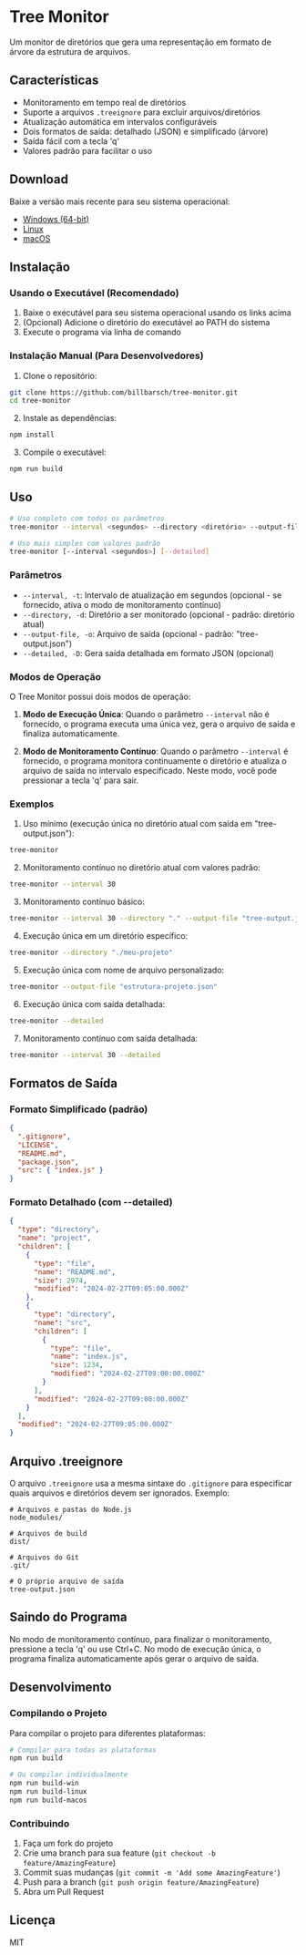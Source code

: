 # Tree Monitor

Um monitor de diretórios que gera uma representação em formato de árvore da estrutura de arquivos.

## Características

- Monitoramento em tempo real de diretórios
- Suporte a arquivos `.treeignore` para excluir arquivos/diretórios
- Atualização automática em intervalos configuráveis
- Dois formatos de saída: detalhado (JSON) e simplificado (árvore)
- Saída fácil com a tecla 'q'
- Valores padrão para facilitar o uso

## Download

Baixe a versão mais recente para seu sistema operacional:

- [Windows (64-bit)](https://github.com/billbarsch/tree-monitor/releases/latest/download/tree-monitor-win.exe)
- [Linux](https://github.com/billbarsch/tree-monitor/releases/latest/download/tree-monitor-linux)
- [macOS](https://github.com/billbarsch/tree-monitor/releases/latest/download/tree-monitor-macos)

## Instalação

### Usando o Executável (Recomendado)

1. Baixe o executável para seu sistema operacional usando os links acima
2. (Opcional) Adicione o diretório do executável ao PATH do sistema
3. Execute o programa via linha de comando

### Instalação Manual (Para Desenvolvedores)

1. Clone o repositório:
```bash
git clone https://github.com/billbarsch/tree-monitor.git
cd tree-monitor
```

2. Instale as dependências:
```bash
npm install
```

3. Compile o executável:
```bash
npm run build
```

## Uso

```bash
# Uso completo com todos os parâmetros
tree-monitor --interval <segundos> --directory <diretório> --output-file <arquivo-saída> [--detailed]

# Uso mais simples com valores padrão
tree-monitor [--interval <segundos>] [--detailed]
```

### Parâmetros

- `--interval, -t`: Intervalo de atualização em segundos (opcional - se fornecido, ativa o modo de monitoramento contínuo)
- `--directory, -d`: Diretório a ser monitorado (opcional - padrão: diretório atual)
- `--output-file, -o`: Arquivo de saída (opcional - padrão: "tree-output.json")
- `--detailed, -D`: Gera saída detalhada em formato JSON (opcional)

### Modos de Operação

O Tree Monitor possui dois modos de operação:

1. **Modo de Execução Única**: Quando o parâmetro `--interval` não é fornecido, o programa executa uma única vez, gera o arquivo de saída e finaliza automaticamente.

2. **Modo de Monitoramento Contínuo**: Quando o parâmetro `--interval` é fornecido, o programa monitora continuamente o diretório e atualiza o arquivo de saída no intervalo especificado. Neste modo, você pode pressionar a tecla 'q' para sair.

### Exemplos

1. Uso mínimo (execução única no diretório atual com saída em "tree-output.json"):
```bash
tree-monitor
```

2. Monitoramento contínuo no diretório atual com valores padrão:
```bash
tree-monitor --interval 30
```

3. Monitoramento contínuo básico:
```bash
tree-monitor --interval 30 --directory "." --output-file "tree-output.json"
```

4. Execução única em um diretório específico:
```bash
tree-monitor --directory "./meu-projeto"
```

5. Execução única com nome de arquivo personalizado:
```bash
tree-monitor --output-file "estrutura-projeto.json"
```

6. Execução única com saída detalhada:
```bash
tree-monitor --detailed
```

7. Monitoramento contínuo com saída detalhada:
```bash
tree-monitor --interval 30 --detailed
```

## Formatos de Saída

### Formato Simplificado (padrão)
```json
{
  ".gitignore",
  "LICENSE",
  "README.md",
  "package.json",
  "src": { "index.js" }
}
```

### Formato Detalhado (com --detailed)
```json
{
  "type": "directory",
  "name": "project",
  "children": [
    {
      "type": "file",
      "name": "README.md",
      "size": 2974,
      "modified": "2024-02-27T09:05:00.000Z"
    },
    {
      "type": "directory",
      "name": "src",
      "children": [
        {
          "type": "file",
          "name": "index.js",
          "size": 1234,
          "modified": "2024-02-27T09:00:00.000Z"
        }
      ],
      "modified": "2024-02-27T09:00:00.000Z"
    }
  ],
  "modified": "2024-02-27T09:05:00.000Z"
}
```

## Arquivo .treeignore

O arquivo `.treeignore` usa a mesma sintaxe do `.gitignore` para especificar quais arquivos e diretórios devem ser ignorados. Exemplo:

```
# Arquivos e pastas do Node.js
node_modules/

# Arquivos de build
dist/

# Arquivos do Git
.git/

# O próprio arquivo de saída
tree-output.json
```

## Saindo do Programa

No modo de monitoramento contínuo, para finalizar o monitoramento, pressione a tecla 'q' ou use Ctrl+C.
No modo de execução única, o programa finaliza automaticamente após gerar o arquivo de saída.

## Desenvolvimento

### Compilando o Projeto

Para compilar o projeto para diferentes plataformas:

```bash
# Compilar para todas as plataformas
npm run build

# Ou compilar individualmente
npm run build-win
npm run build-linux
npm run build-macos
```

### Contribuindo

1. Faça um fork do projeto
2. Crie uma branch para sua feature (`git checkout -b feature/AmazingFeature`)
3. Commit suas mudanças (`git commit -m 'Add some AmazingFeature'`)
4. Push para a branch (`git push origin feature/AmazingFeature`)
5. Abra um Pull Request

## Licença

MIT 